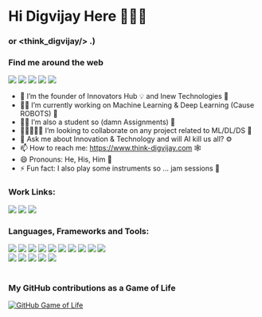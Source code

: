 # Hi Digvijay Here 👋👋👋
### or <think_digvijay/> .)

### Find me around the web
[<img src="https://img.shields.io/badge/twitter-%231DA1F2.svg?&style=for-the-badge&logo=twitter&logoColor=white">](https://twitter.com/think_digvijay)
[<img src="https://img.shields.io/badge/linkedin-%230077B5.svg?&style=for-the-badge&logo=linkedin&logoColor=white">](https://www.linkedin.com/in/23patildigvijay/)
[<img src="https://img.shields.io/badge/instagram-%23E4405F.svg?&style=for-the-badge&logo=instagram&logoColor=white">](https://www.instagram.com/think_digvijay/)
[<img src="https://img.shields.io/badge/facebook-%231877F2.svg?&style=for-the-badge&logo=facebook&logoColor=white">](https://www.facebook.com/think_digvijay)
[<img src="https://img.shields.io/badge/Portfolio-%23000000.svg?&style=for-the-badge">](https://www.think-digvijay.com/)

  
- 🏦 I’m the founder of Innovators Hub 💡 and Inew Technologies 🏢
- 👨‍💻 I’m currently working on Machine Learning & Deep Learning (Cause ROBOTS) 🤖
- 👨‍🎓 I’m also a student so (damn Assignments) 📃
- 👨🏻‍🤝‍👨🏻 I’m looking to collaborate on any project related to ML/DL/DS 🤖
- 💬 Ask me about Innovation & Technology and will AI kill us all? ⚙
- 📫 How to reach me: https://www.think-digvijay.com 🕸
- 😄 Pronouns: He, His, Him 👦
- ⚡ Fun fact: I also play some instruments so ... jam sessions 🎸

### Work Links:
[<img src="https://img.shields.io/badge/instagram-%23E4405F.svg?&style=for-the-badge&logo=instagram&logoColor=white">](https://www.instagram.com/innovators_hub/)
[<img src="https://img.shields.io/badge/linkedin-%230077B5.svg?&style=for-the-badge&logo=linkedin&logoColor=white">](https://www.linkedin.com/company/innovators-hub-mitwpu)
[<img src="https://img.shields.io/badge/instagram-%23E4405F.svg?&style=for-the-badge&logo=instagram&logoColor=white">](https://www.instagram.com/inew_technologies/)

### Languages, Frameworks and Tools:
<div display="flex">
  <img src="https://img.shields.io/badge/C++%20-%231572B6.svg?&style=for-the-badge&logo=-C++-&logoColor=white">
  <img src="https://img.shields.io/badge/java%20-%23F05033.svg?&style=for-the-badge&logo=java&logoColor=white">
  <img src="https://img.shields.io/badge/python%20-%231877F2.svg?&style=for-the-badge&logo=python&logoColor=white">
  <img src="https://img.shields.io/badge/Jupyter%20-%23F05033.svg?&style=for-the-badge&logo=Jupyter&logoColor=white">
  <img src="https://img.shields.io/badge/c%20-%2300599C.svg?&style=for-the-badge&logo=c&logoColor=white">
  <img src="https://img.shields.io/badge/git%20-%23F05033.svg?&style=for-the-badge&logo=git&logoColor=white"/>
  <img src="https://img.shields.io/badge/github%20-%23121011.svg?&style=for-the-badge&logo=github&logoColor=white"/>
  <img src="https://img.shields.io/badge/atom%20-%23F05033.svg?&style=for-the-badge&logo=atom&logoColor=white"/>
  <img src="https://img.shields.io/badge/VScode%20-%23121011.svg?&style=for-the-badge&logo=VScode&logoColor=white"/>
  <img src="https://img.shields.io/badge/markdown-%231877F2.svg?&style=for-the-badge&logo=markdown&logoColor=white" /> 
</div>

<div display="flex">
  <img src="https://img.shields.io/badge/TensorFlow%20-%231572B6.svg?&style=for-the-badge&logo=&logoColor=white">
  <img src="https://img.shields.io/badge/Keras%20-%23F05033.svg?&style=for-the-badge&logo=&logoColor=white">
  <img src="https://img.shields.io/badge/OpenCV%20-%231572B6.svg?&style=for-the-badge&logo=&logoColor=white">
  <img src="https://img.shields.io/badge/Sklearn%20-%23121011.svg?&style=for-the-badge&logo=&logoColor=white">
  <img src="https://img.shields.io/badge/Imblearn%20-%23F05033.svg?&style=for-the-badge&logo=&logoColor=white">
</div>
<br/>


### My GitHub contributions as a Game of Life

[![GitHub Game of Life](https://github4life.herokuapp.com/ethomson.gif?z=6)](https://github4life.herokuapp.com/ethomson)



